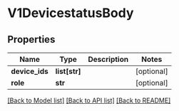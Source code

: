 # V1DevicestatusBody

## Properties
Name | Type | Description | Notes
------------ | ------------- | ------------- | -------------
**device_ids** | **list[str]** |  | [optional] 
**role** | **str** |  | [optional] 

[[Back to Model list]](../README.md#documentation-for-models) [[Back to API list]](../README.md#documentation-for-api-endpoints) [[Back to README]](../README.md)

